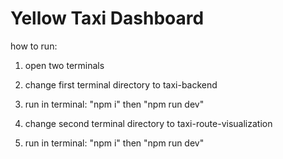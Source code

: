 # Yellow Taxi Dashboard

how to run:
1. open two terminals

2. change first terminal directory to taxi-backend
3. run in terminal: "npm i" then "npm run dev"

4. change second terminal directory to taxi-route-visualization
5. run in terminal: "npm i" then "npm run dev"